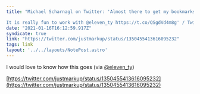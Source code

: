 ```yaml
---
title: "Michael Scharnagl on Twitter: 'Almost there to get my bookmarks from Pocket and show them on my Eleventy-based blog. 

It is really fun to work with @eleven_ty https://t.co/QSgdVd4m8g' / Twitter"
date: "2021-01-16T16:12:59.917Z"
syndicate: true
link: "https://twitter.com/justmarkup/status/1350455413616095232"
tags: link
layout: '../../layouts/NotePost.astro'
---
```


I would love to know how this goes (via [@eleven_ty](https://twitter.com/eleven_ty))

[https://twitter.com/justmarkup/status/1350455413616095232](https://twitter.com/justmarkup/status/1350455413616095232)